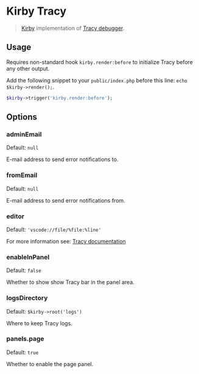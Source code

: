 # Kirby Tracy

> [Kirby](https://getkirby.com) implementation of [Tracy debugger](https://tracy.nette.org/en/).

## Usage

Requires non-standard hook `kirby.render:before` to initialize Tracy before any other output.

Add the following snippet to your `public/index.php` before this line: `echo $kirby->render();`.

```php
$kirby->trigger('kirby.render:before');
```

## Options

### adminEmail

Default: `null`

E-mail address to send error notifications to.

### fromEmail

Default: `null`

E-mail address to send error notifications from.

### editor

Default: `'vscode://file/%file:%line'`

For more information see: [Tracy documentation](https://tracy.nette.org/en/open-files-in-ide)

### enableInPanel

Default: `false`

Whether to show show Tracy bar in the panel area.

### logsDirectory

Default: `$kirby->root('logs')`

Where to keep Tracy logs.

### panels.page

Default: `true`

Whether to enable the page panel.
